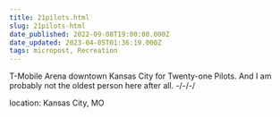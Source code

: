 ```yaml
---
title: 21pilots.html
slug: 21pilots-html
date_published: 2022-09-08T19:00:00.000Z
date_updated: 2023-04-05T01:36:19.000Z
tags: micropost, Recreation
---
```


T-Mobile Arena downtown Kansas City for Twenty-one Pilots. And I am probably not the oldest person here after all.
-/-/-/

location: Kansas City, MO

